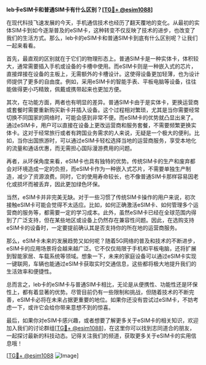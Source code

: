 **leb卡eSIM卡和普通SIM卡有什么区别？[[TG💪+ @esim1088](https://t.me/s/esim1088)]**

在现代科技飞速发展的今天，手机通信技术也经历了翻天覆地的变化。从最初的实体SIM卡到如今逐渐普及的eSIM卡，这种转变不仅反映了技术的进步，也改变了我们的生活方式。那么，leb卡的eSIM卡和普通SIM卡到底有什么区别呢？让我们一起来看看。

首先，最直观的区别就在于它们的物理形态上。普通SIM卡是一种实体卡，体积较大，通常需要插入手机或设备的卡槽中使用。而eSIM卡则是一种嵌入式的芯片，直接焊接在设备的主板上，无需额外的卡槽设计。这使得设备更加轻薄，也为设计师提供了更多的自由度。例如，采用eSIM卡的智能手表、平板电脑等设备，往往能做得更小巧精致，佩戴或携带起来也更加方便。

其次，在功能方面，两者也有明显的差异。普通SIM卡由于是实体卡，更换运营商或套餐时需要重新购买新卡并插入设备。这个过程相对繁琐，尤其是当你需要经常切换不同国家的网络时，可能会感到非常不便。而eSIM卡的优势就凸显出来了。通过eSIM卡，用户可以直接在设备上更改运营商和服务套餐，不需要频繁更换实体卡。这对于经常旅行或者有跨国业务需求的人来说，无疑是一个极大的便利。比如，当你出国旅游时，可以通过eSIM卡轻松选择当地的运营商服务，享受本地化的流量和通话优惠，而无需担心国际漫游费用的问题。

再者，从环保角度来看，eSIM卡也具有独特的优势。传统SIM卡的生产和废弃都会对环境造成一定的负担，而eSIM卡作为一种嵌入式芯片，不需要单独生产制造，减少了资源浪费。同时，它的使用寿命较长，也不像普通SIM卡那样容易因老化或损坏而被丢弃，因此更加绿色环保。

当然，eSIM卡并非完美无缺。对于一些习惯了传统SIM卡操作的用户来说，初次接触eSIM卡可能会觉得不太适应。比如，如何正确激活eSIM卡、如何管理多个运营商的服务等，都需要一定的学习成本。此外，虽然eSIM卡已经在全球范围内得到了广泛支持，但在某些地区或设备上仍然存在兼容性问题。因此，在选购支持eSIM卡的设备时，一定要提前确认其是否支持你的所在地的运营商服务。

那么，eSIM卡未来的发展趋势又如何呢？随着5G网络的普及和技术的不断进步，eSIM卡的应用场景将会越来越广泛。它不仅仅局限于手机和平板电脑，还将扩展到智能家居、车载系统等领域。想象一下，未来的家庭设备可以通过eSIM卡实现一键联网，车辆也能通过eSIM卡获取实时交通信息，这些都将极大地提升我们的生活效率和便捷性。

总而言之，leb卡的eSIM卡与普通SIM卡相比，无论是从便携性、功能性还是环保性上，都有着显著的优势。尽管目前仍有一些限制和挑战，但随着技术的不断完善，eSIM卡必将在未来占据更重要的地位。如果你还没有尝试过eSIM卡，不妨考虑一下，或许它会给你带来意想不到的惊喜。

最后，如果你对eSIM卡感兴趣，或者想要了解更多关于eSIM卡的相关知识，欢迎加入我们的讨论群组[[TG💪+ @esim1088](https://t.me/s/esim1088)]，在这里你可以找到志同道合的朋友，一起探讨最新的科技动态。记得关注我们的频道，获取更多关于eSIM卡的实用信息哦！

[[TG💪+ @esim1088](https://t.me/s/esim1088) ![Image](https://i.postimg.cc/4NQfJmqS/Snipaste-2025-05-13-00-14-12.png)]